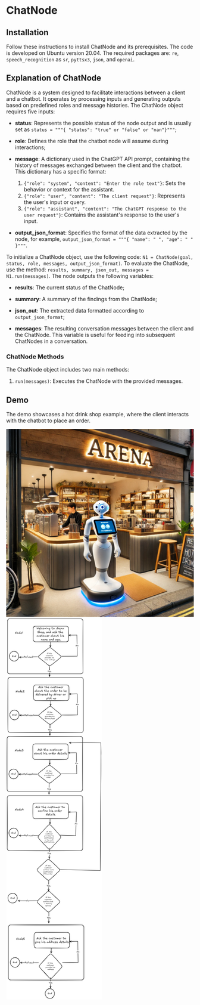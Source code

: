# ChatNode

## Installation

Follow these instructions to install ChatNode and its prerequisites. The code is developed on Ubuntu version 20.04. The required packages are: `re`, `speech_recognition` as `sr`, `pyttsx3`, `json`, and `openai`.

## Explanation of ChatNode

ChatNode is a system designed to facilitate interactions between a client and a chatbot. It operates by processing inputs and generating outputs based on predefined roles and message histories. The ChatNode object requires five inputs:

- **status**: Represents the possible status of the node output and is usually set as `status = """{ "status": "true" or "false" or "nan"}"""`;

- **role**: Defines the role that the chatbot node will assume during interactions;

- **message**: A dictionary used in the ChatGPT API prompt, containing the history of messages exchanged between the client and the chatbot. This dictionary has a specific format:
  1. `{"role": "system", "content": "Enter the role text"}`: Sets the behavior or context for the assistant.
  2. `{"role": "user", "content": "The client request"}`: Represents the user's input or query.
  3. `{"role": "assistant", "content": "The ChatGPT response to the user request"}`: Contains the assistant's response to the user's input.

- **output_json_format**: Specifies the format of the data extracted by the node, for example, `output_json_format = """{ "name": " ", "age": " " }"""`.

To initialize a ChatNode object, use the following code: `N1 = ChatNode(goal, status, role, messages, output_json_format)`. To evaluate the ChatNode, use the method: `results, summary, json_out, messages = N1.run(messages)`. The node outputs the following variables:

- **results**: The current status of the ChatNode;

- **summary**: A summary of the findings from the ChatNode;

- **json_out**: The extracted data formatted according to `output_json_format`;

- **messages**: The resulting conversation messages between the client and the ChatNode. This variable is useful for feeding into subsequent ChatNodes in a conversation.

### ChatNode Methods

The ChatNode object includes two main methods:
1. `run(messages)`: Executes the ChatNode with the provided messages.

## Demo

The demo showcases a hot drink shop example, where the client interacts with the chatbot to place an order.

![First image](photo1.webp) 
![Second image](image17.png)